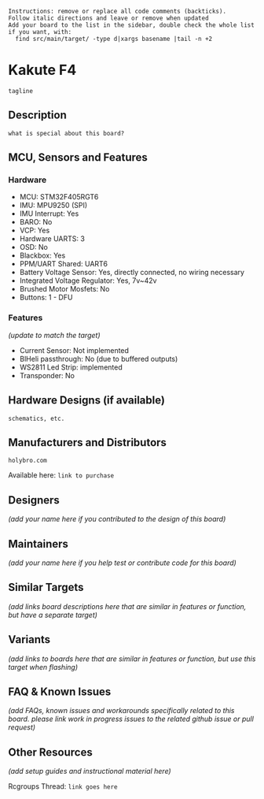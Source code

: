 ```
Instructions: remove or replace all code comments (backticks).
Follow italic directions and leave or remove when updated
Add your board to the list in the sidebar, double check the whole list if you want, with:
  find src/main/target/ -type d|xargs basename |tail -n +2
```

# Kakute F4

`tagline`

## Description

`what is special about this board?`

## MCU, Sensors and Features

### Hardware

  - MCU: STM32F405RGT6
  - IMU: MPU9250 (SPI)
  - IMU Interrupt: Yes
  - BARO: No
  - VCP: Yes
  - Hardware UARTS: 3
  - OSD: No
  - Blackbox: Yes
  - PPM/UART Shared: UART6
  - Battery Voltage Sensor: Yes, directly connected, no wiring necessary
  - Integrated Voltage Regulator: Yes, 7v~42v
  - Brushed Motor Mosfets: No
  - Buttons: 1 - DFU

### Features
_(update to match the target)_
  - Current Sensor: Not implemented
  - BlHeli passthrough: No (due to buffered outputs)
  - WS2811 Led Strip: implemented
  - Transponder: No

## Hardware Designs (if available)

`schematics, etc.`

## Manufacturers and Distributors

`holybro.com`

Available here: `link to purchase`

## Designers
_(add your name here if you contributed to the design of this board)_

## Maintainers
_(add your name here if you help test or contribute code for this board)_

## Similar Targets
_(add links board descriptions here that are similar in features or function, but have a separate target)_

## Variants
_(add links to boards here that are similar in features or function, but use this target when flashing)_

## FAQ & Known Issues
_(add FAQs, known issues and workarounds specifically related to this board. please link work in progress issues to the related github issue or pull request)_

## Other Resources
_(add setup guides and instructional material here)_

Rcgroups Thread: `link goes here`